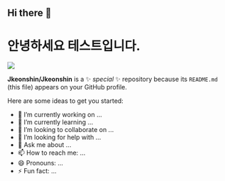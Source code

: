## Hi there 👋


# 안녕하세요 테스트입니다. 

<img src="https://img.shields.io/badge/Python-3776AB?style=flat&logo=python&logoColor=white"/>

**Jkeonshin/Jkeonshin** is a ✨ _special_ ✨ repository because its `README.md` (this file) appears on your GitHub profile.

Here are some ideas to get you started:

- 🔭 I’m currently working on ...
- 🌱 I’m currently learning ...
- 👯 I’m looking to collaborate on ...
- 🤔 I’m looking for help with ...
- 💬 Ask me about ...
- 📫 How to reach me: ...
- 😄 Pronouns: ...
- ⚡ Fun fact: ...

